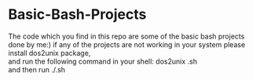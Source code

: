 # Basic-Bash-Projects
The code which you find in this repo are some of the basic bash projects done by me:)
if any of the projects are not working in your system please install dos2unix package,<br />
and run the following command in your shell: dos2unix <filename>.sh<br />
and then run ./<filename>.sh 
